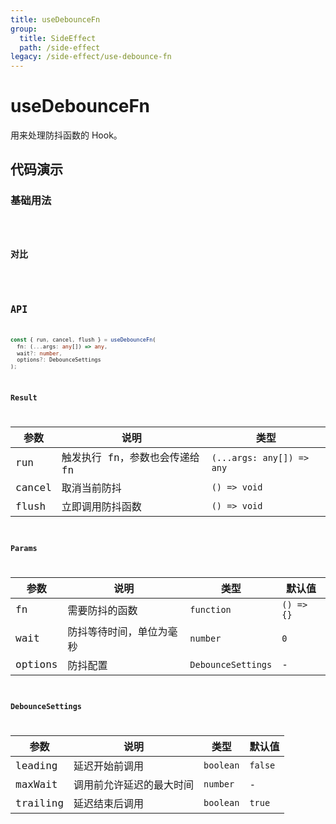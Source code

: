 ```yaml
---
title: useDebounceFn
group:
  title: SideEffect
  path: /side-effect
legacy: /side-effect/use-debounce-fn
---
```


# useDebounceFn

用来处理防抖函数的 Hook。

## 代码演示

### 基础用法

<code src="./demos/Demo1.tsx" />

### 对比

<code src="./demos/Demo2.tsx" />

## API

```typescript
const { run, cancel, flush } = useDebounceFn(
  fn: (...args: any[]) => any,
  wait?: number,
  options?: DebounceSettings
);
```

### Result

| 参数   | 说明                           | 类型                      |
| ------ | ------------------------------ | ------------------------- |
| run    | 触发执行 fn，参数也会传递给 fn | `(...args: any[]) => any` |
| cancel | 取消当前防抖                   | `() => void`              |
| flush  | 立即调用防抖函数               | `() => void`              |

### Params

| 参数    | 说明                     | 类型               | 默认值     |
| ------- | ------------------------ | ------------------ | ---------- |
| fn      | 需要防抖的函数           | `function`         | `() => {}` |
| wait    | 防抖等待时间，单位为毫秒 | `number`           | `0`        |
| options | 防抖配置                 | `DebounceSettings` | -          |

### DebounceSettings

| 参数     | 说明                     | 类型      | 默认值  |
| -------- | ------------------------ | --------- | ------- |
| leading  | 延迟开始前调用           | `boolean` | `false` |
| maxWait  | 调用前允许延迟的最大时间 | `number`  | -       |
| trailing | 延迟结束后调用           | `boolean` | `true`  |
